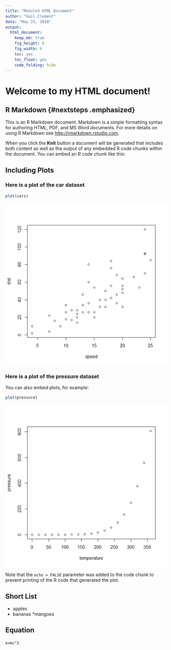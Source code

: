 ```yaml
---
title: "Module3 HTML Document"
author: "Gail Clement"
date: "May 23, 2018"
output: 
  html_document:
    keep_md: true
    fig_height: 6
    fig_width: 6
    toc: yes
    toc_float: yes
    code_folding: hide
---
```


# Welcome to my HTML document!



## R Markdown {#nextsteps .emphasized}

This is an R Markdown document. Markdown is a simple formatting syntax for authoring HTML, PDF, and MS Word documents. For more details on using R Markdown see <http://rmarkdown.rstudio.com>.

When you click the **Knit** button a document will be generated that includes both content as well as the output of any embedded R code chunks within the document. You can embed an R code chunk like this:

## Including Plots

### Here is a plot of the car dataset


```r
plot(cars)
```

![](html_document_files/figure-html/cars-1.png)<!-- -->

### Here is a plot of the pressure dataset

You can also embed plots, for example:


```r
plot(pressure)
```

![](html_document_files/figure-html/pressure-1.png)<!-- -->

Note that the `echo = FALSE` parameter was added to the code chunk to prevent printing of the R code that generated the plot.

## Short List

* apples
* bananas
*mangoes

## Equation

`e=mc^2`

